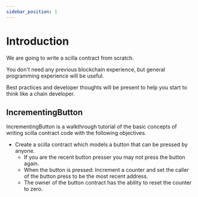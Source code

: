 ```yaml
---
sidebar_position: 1
---
```


# Introduction

We are going to write a scilla contract from scratch.

You don't need any previous blockchain experience, but general programming experience will be useful.

Best practices and developer thoughts will be present to help you start to think like a chain developer.

## IncrementingButton

IncrementingButton is a walkthrough tutorial of the basic concepts of writing scilla contract code with the following objectives.

* Create a scilla contract which models a button that can be pressed by anyone.
  * If you are the recent button presser you may not press the button again.
  * When the button is pressed: Increment a counter and set the caller of the button press to be the most recent address.  
  * The owner of the button contract has the ability to reset the counter to zero.
